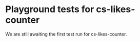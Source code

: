 # Playground tests for cs-likes-counter
We are still awaiting the first test run for cs-likes-counter.
